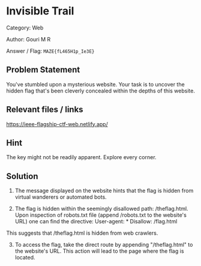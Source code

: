 # **Invisible Trail**

Category: Web

Author: Gouri M R

Answer / Flag: `MAZE{fL465H1p_Ie3E}`

## Problem Statement

You've stumbled upon a mysterious website. Your task is to uncover the hidden flag that's been cleverly concealed within the depths of this website.
## Relevant files / links

https://ieee-flagship-ctf-web.netlify.app/

## Hint

The key might not be readily apparent. Explore every corner.


## Solution

1. The message displayed on the website hints that the flag is hidden from virtual wanderers or automated bots.

2. The flag is hidden within the seemingly disallowed path: /theflag.html. Upon inspection of robots.txt file (append /robots.txt to the website's URL) one can find the directive:
User-agent: *
Disallow: /flag.html

This suggests that /theflag.html is hidden from web crawlers.

3. To access the flag, take the direct route by appending "/theflag.html" to the website's URL. This action will lead to the page where the flag is located.
